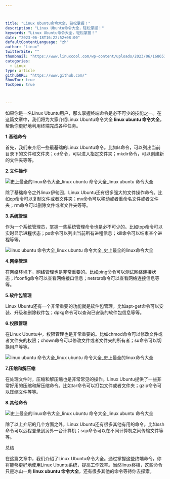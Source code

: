```yaml
---



title: "Linux Ubuntu命令大全，轻松掌握！"
description: "Linux Ubuntu命令大全，轻松掌握！"
keywords: "Linux Ubuntu命令大全，轻松掌握！"
date: "2023-06-18T16:22:52+08:00"
defaultContentLanguage: "zh"
author: "Linux"
twitterSite: ""
thumbnail: "https://www.linuxcool.com/wp-content/uploads/2023/06/1686513921291_0.png"
categories:
  - Linux
type: article
githubURL: "https://www.github.com/"
ShowToc: true
TocOpen: true



---
```


如果你是一名Linux Ubuntu用户，那么掌握终端命令是必不可少的技能之一。在这篇文章中，我们将为大家介绍Linux Ubuntu命令大全 **linux ubuntu 命令大全**，帮助你更好地利用终端完成各种任务。

**1.基础命令**

首先，我们来介绍一些最基础的Linux Ubuntu命令。比如ls命令，可以列出当前目录下的文件和文件夹；cd命令，可以进入指定文件夹；mkdir命令，可以创建新的文件夹等等。

**2.文件操作**

![史上最全的linux命令大全_linux ubuntu 命令大全_linux ubuntu 命令大全](https://www.linuxcool.com/wp-content/uploads/2023/06/1686513921291_0.png)

除了基础命令之外linux伊甸园，Linux Ubuntu还有很多强大的文件操作命令。比如cp命令可以复制文件或者文件夹；mv命令可以移动或者重命名文件或者文件夹；rm命令可以删除文件或者文件夹等等。

**3.系统管理**

作为一个系统管理员，掌握一些系统管理命令也是必不可少的。比如top命令可以实时显示进程状态；ps命令可以列出当前所有进程信息；kill命令可以结束某个进程等等。

![linux ubuntu 命令大全_linux ubuntu 命令大全_史上最全的linux命令大全](https://www.linuxcool.com/wp-content/uploads/2023/06/1686513921291_1.jpg)

**4.网络管理**

在网络环境下，网络管理也是非常重要的。比如ping命令可以测试网络连接状态；ifconfig命令可以查看网络接口信息；netstat命令可以查看网络连接信息等等。

**5.软件包管理**

Linux Ubuntu还有一个非常重要的功能就是软件包管理。比如apt-get命令可以安装、升级和删除软件包；dpkg命令可以查询已安装的软件包信息等等。

**6.权限管理**

在Linux Ubuntu中，权限管理也是非常重要的。比如chmod命令可以修改文件或者文件夹的权限；chown命令可以修改文件或者文件夹的所有者；su命令可以切换用户等等。

![linux ubuntu 命令大全_linux ubuntu 命令大全_史上最全的linux命令大全](https://www.linuxcool.com/wp-content/uploads/2023/06/1686513921291_2.jpg)

**7.压缩和解压缩**

在处理文件时，压缩和解压缩也是非常常见的操作。Linux Ubuntu提供了一些非常好用的压缩和解压缩命令。比如tar命令可以打包文件或者文件夹；gzip命令可以压缩文件等等。

**8.其他命令**

![史上最全的linux命令大全_linux ubuntu 命令大全_linux ubuntu 命令大全](https://www.linuxcool.com/wp-content/uploads/2023/06/1686513921291_3.jpg)

除了以上介绍的几个方面之外，Linux Ubuntu还有很多其他有用的命令。比如ssh命令可以远程登录到另外一台计算机；scp命令可以在不同计算机之间传输文件等等。

总结

在这篇文章中，我们介绍了Linux Ubuntu命令大全。通过掌握这些终端命令，你将能够更好地使用Linux Ubuntu系统，提高工作效率。当然linux移植，这些命令只是冰山一角 **linux ubuntu 命令大全**，还有很多其他的命令等待你去探索。